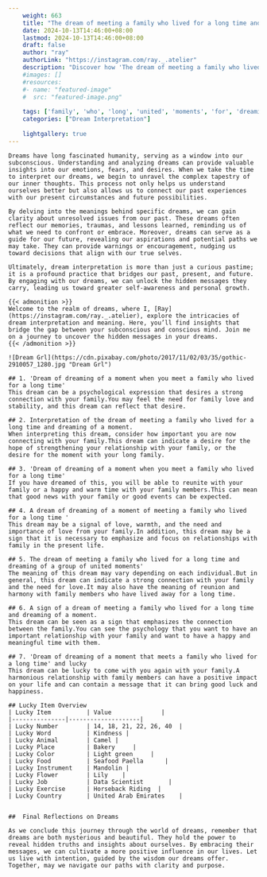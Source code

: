 ```yaml
---
    weight: 663
    title: "The dream of meeting a family who lived for a long time and dreaming of a group of united moments"  # Assuming 'title' column exists
    date: 2024-10-13T14:46:00+08:00
    lastmod: 2024-10-13T14:46:00+08:00
    draft: false
    author: "ray"
    authorLink: "https://instagram.com/ray._.atelier"
    description: "Discover how 'The dream of meeting a family who lived for a long time and dreaming of a group of united moments' can interpret your future and uncover its significant meanings in your life."
    #images: []
    #resources:
    #- name: "featured-image"
    #  src: "featured-image.png"
    
    tags: ['family', 'who', 'long', 'united', 'moments', 'for', 'dreaming', 'meeting', 'a', 'lived', 'dream', 'The', 'time', 'and', 'group', 'of']
    categories: ["Dream Interpretation"]
    
    lightgallery: true
---
```

    
    Dreams have long fascinated humanity, serving as a window into our subconscious. Understanding and analyzing dreams can provide valuable insights into our emotions, fears, and desires. When we take the time to interpret our dreams, we begin to unravel the complex tapestry of our inner thoughts. This process not only helps us understand ourselves better but also allows us to connect our past experiences with our present circumstances and future possibilities.
    
    By delving into the meanings behind specific dreams, we can gain clarity about unresolved issues from our past. These dreams often reflect our memories, traumas, and lessons learned, reminding us of what we need to confront or embrace. Moreover, dreams can serve as a guide for our future, revealing our aspirations and potential paths we may take. They can provide warnings or encouragement, nudging us toward decisions that align with our true selves.
    
    Ultimately, dream interpretation is more than just a curious pastime; it is a profound practice that bridges our past, present, and future. By engaging with our dreams, we can unlock the hidden messages they carry, leading us toward greater self-awareness and personal growth.
    
    {{< admonition >}}
    Welcome to the realm of dreams, where I, [Ray](https://instagram.com/ray._.atelier), explore the intricacies of dream interpretation and meaning. Here, you’ll find insights that bridge the gap between your subconscious and conscious mind. Join me on a journey to uncover the hidden messages in your dreams.
    {{< /admonition >}}
    
    ![Dream Grl](https://cdn.pixabay.com/photo/2017/11/02/03/35/gothic-2910057_1280.jpg "Dream Grl")
    
    ## 1. 'Dream of dreaming of a moment when you meet a family who lived for a long time'
    This dream can be a psychological expression that desires a strong connection with your family.You may feel the need for family love and stability, and this dream can reflect that desire.
    
    ## 2. Interpretation of the dream of meeting a family who lived for a long time and dreaming of a moment.
    When interpreting this dream, consider how important you are now connecting with your family.This dream can indicate a desire for the hope of strengthening your relationship with your family, or the desire for the moment with your long family.
    
    ## 3. 'Dream of dreaming of a moment when you meet a family who lived for a long time'
    If you have dreamed of this, you will be able to reunite with your family or a happy and warm time with your family members.This can mean that good news with your family or good events can be expected.
    
    ## 4. A dream of dreaming of a moment of meeting a family who lived for a long time '
    This dream may be a signal of love, warmth, and the need and importance of love from your family.In addition, this dream may be a sign that it is necessary to emphasize and focus on relationships with family in the present life.
    
    ## 5. The dream of meeting a family who lived for a long time and dreaming of a group of united moments'
    The meaning of this dream may vary depending on each individual.But in general, this dream can indicate a strong connection with your family and the need for love.It may also have the meaning of reunion and harmony with family members who have lived away for a long time.
    
    ## 6. A sign of a dream of meeting a family who lived for a long time and dreaming of a moment.
    This dream can be seen as a sign that emphasizes the connection between the family.You can see the psychology that you want to have an important relationship with your family and want to have a happy and meaningful time with them.
    
    ## 7. 'Dream of dreaming of a moment that meets a family who lived for a long time' and lucky
    This dream can be lucky to come with you again with your family.A harmonious relationship with family members can have a positive impact on your life and can contain a message that it can bring good luck and happiness.
    
    ## Lucky Item Overview
    | Lucky Item          | Value              |
    |---------------|--------------------|
    | Lucky Number        | 14, 18, 21, 22, 26, 40  |
    | Lucky Word          | Kindness |
    | Lucky Animal        | Camel |
    | Lucky Place         | Bakery     |
    | Lucky Color         | Light green     |
    | Lucky Food          | Seafood Paella      |
    | Lucky Instrument    | Mandolin |
    | Lucky Flower        | Lily    |
    | Lucky Job           | Data Scientist       |
    | Lucky Exercise      | Horseback Riding  |
    | Lucky Country       | United Arab Emirates    |
    
    
    ##  Final Reflections on Dreams
    
    As we conclude this journey through the world of dreams, remember that dreams are both mysterious and beautiful. They hold the power to reveal hidden truths and insights about ourselves. By embracing their messages, we can cultivate a more positive influence in our lives. Let us live with intention, guided by the wisdom our dreams offer. Together, may we navigate our paths with clarity and purpose.
    